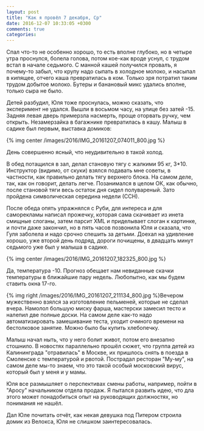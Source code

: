 ```yaml
---
layout: post
title: "Как я провёл 7 декабря, Ср"
date: 2016-12-07 10:33:05 +0300
comments: true
categories: 
---
```

Спал что-то не особенно хорошо, то есть вполне глубоко, но в четыре утра проснулся, болела голова, потом кое-как вроде уснул, с трудом встал в начале седьмого. С манной кашей получился провалъ, я почему-то забыл, что крупу надо сыпать в холодное молоко, и насыпал в кипящее, отчего каша превратилась в ком. Только зря потратил таким трудом добытое молоко. Бутеры и банановый микс удались вполне, только сыра не было.

Детей разбудил, Юля тоже проснулась, можно сказать, что эксперимент не удался. Вышли в восьмом часу, на улице без затей -15. Задняя левая дверь примерзла насмерть, проще оторвать ручку, чем открыть. Незамерзайка в багажнике превратилась в кашу. Малыш в садике был первым, выставка домиков:

{% img center /images/2016/IMG_20161207_074011_800.jpg %}

День совершенно ясный, что неудивительно в такой холод.

В обед потащился в зал, делал становую тягу с жалкими 95 кг, 3\*10. Инструктор (видимо, от скуки) взялся подавать мне советы, в частности, как правильно делать тягу верхнего блока. На самом деле, так, как он говорит, делать легче. Позанимался в целом ОК, как обычно, после становой тяги весь остаток дня сидел полувареный. Зато пройдена символическая середина недели (ССН).

После обеда опять упражнялся с Руби, для интереса и для саморекламы написал прожечку, которая сама скачивает из инета смищные слоганы, затем парсит XML и приделывает слоган к картинке, и почти даже закончил, но в пять часов позвонила Юля и сказала, что Гуля заболела и надо срочно спешить за детьми. Доехал на удивление хорошо, уже второй день подряд, дороги почищены, в двадцать минут седьмого уже был у малыша в садике. 

{% img center /images/2016/IMG_20161207_182325_800.jpg %}

Да, температура -10. Прогноз обещает нам невиданные скачки температуры в ближайшие пару недель. Любопытно, как мы будем ставить окна 17-го.

{% img right /images/2016/IMG_20161207_211134_800.jpg %}Вечером мужественно взялся за изготовление пельменей, которые не сделал вчера. Намолол большую миску фарша, мастерски замесил тесто и налепил две полные доски. На самом деле как-то надо автоматизировать замешивание теста, уходит очмного времени на бестолковое занятие. Можно было бы купить хлебопечку.

Малыш начал ныть, что у него болит живот, потом его внезапно стошнило. В новостях параллельно прошёл сюжет, что группа детей из Калининграда "отравилась" в Москве, их пришлось снять в поезда в Смоленске с температурой и рвотой. Пострадал ресторан "Му-му", на самом деле мы-то знаем, что это такой особый московский вирус, который был у меня и у мамы.

Юля все размышляет о перспективах смены работы, например, пойти в "Аросу" начальником отдела продаж. Я пытался развить идею, что дла этого может понадобиться опыт на руководящих должностях, но понимания не нашёл.

Дал Юле почитать отчёт, как некая девушка под Питером строила домик из Велокса, Юля не слишком заинтересовалась.

